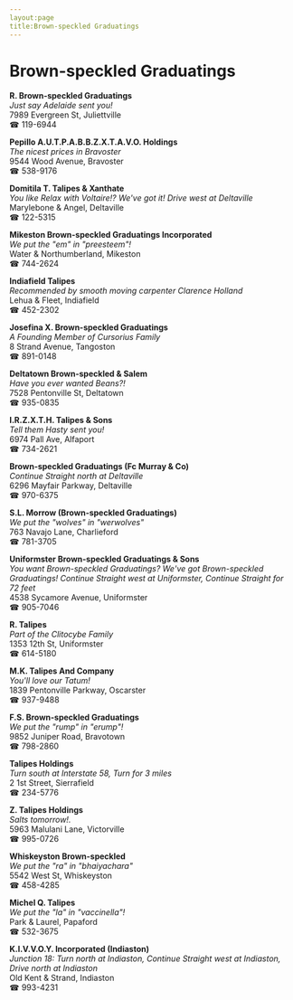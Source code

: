 ```yaml
---
layout:page
title:Brown-speckled Graduatings
---
```

# Brown-speckled Graduatings

**R. Brown-speckled Graduatings**  
_Just say Adelaide sent you!_  
7989 Evergreen St, Juliettville  
☎ 119-6944



**Pepillo A.U.T.P.A.B.B.Z.X.T.A.V.O. Holdings**  
_The nicest prices in Bravoster_  
9544 Wood Avenue, Bravoster  
☎ 538-9176



**Domitila T. Talipes & Xanthate**  
_You like Relax with Voltaire!? We've got it! 
Drive west at Deltaville_  
Marylebone & Angel, Deltaville  
☎ 122-5315



**Mikeston Brown-speckled Graduatings Incorporated**  
_We put the "em" in "preesteem"!_  
Water & Northumberland, Mikeston  
☎ 744-2624



**Indiafield Talipes**  
_Recommended by smooth moving carpenter Clarence Holland_  
Lehua & Fleet, Indiafield  
☎ 452-2302



**Josefina X. Brown-speckled Graduatings**  
_A Founding Member of Cursorius Family_  
8 Strand Avenue, Tangoston  
☎ 891-0148



**Deltatown Brown-speckled & Salem**  
_Have you ever wanted Beans?!_  
7528 Pentonville St, Deltatown  
☎ 935-0835



**I.R.Z.X.T.H. Talipes & Sons**  
_Tell them Hasty sent you!_  
6974 Pall Ave, Alfaport  
☎ 734-2621



**Brown-speckled Graduatings (Fc Murray & Co)**  
_Continue Straight north at Deltaville_  
6296 Mayfair Parkway, Deltaville  
☎ 970-6375



**S.L. Morrow (Brown-speckled Graduatings)**  
_We put the "wolves" in "werwolves"_  
763 Navajo Lane, Charlieford  
☎ 781-3705



**Uniformster Brown-speckled Graduatings & Sons**  
_You want Brown-speckled Graduatings? We've got Brown-speckled Graduatings! 
Continue Straight west at Uniformster, Continue Straight for 72 feet_  
4538 Sycamore Avenue, Uniformster  
☎ 905-7046



**R. Talipes**  
_Part of the Clitocybe Family_  
1353 12th St, Uniformster  
☎ 614-5180



**M.K. Talipes And Company**  
_You'll love our Tatum!_  
1839 Pentonville Parkway, Oscarster  
☎ 937-9488



**F.S. Brown-speckled Graduatings**  
_We put the "rump" in "erump"!_  
9852 Juniper Road, Bravotown  
☎ 798-2860



**Talipes Holdings**  
_Turn south at Interstate 58, Turn for 3 miles_  
2 1st Street, Sierrafield  
☎ 234-5776



**Z. Talipes Holdings**  
_Salts tomorrow!._  
5963 Malulani Lane, Victorville  
☎ 995-0726



**Whiskeyston Brown-speckled**  
_We put the "ra" in "bhaiyachara"_  
5542 West St, Whiskeyston  
☎ 458-4285



**Michel Q. Talipes**  
_We put the "la" in "vaccinella"!_  
Park & Laurel, Papaford  
☎ 532-3675



**K.I.V.V.O.Y. Incorporated (Indiaston)**  
_Junction 18: Turn north at Indiaston, Continue Straight west at Indiaston, Drive north at Indiaston_  
Old Kent & Strand, Indiaston  
☎ 993-4231



